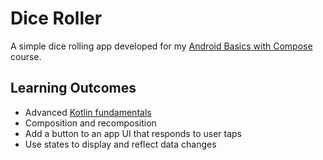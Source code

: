 # Dice Roller
 
A simple dice rolling app developed for my [Android Basics with Compose][course] course.

## Learning Outcomes

* Advanced [Kotlin fundamentals][practice]
* Composition and recomposition
* Add a button to an app UI that responds to user taps
* Use states to display and reflect data changes

[course]: https://developer.android.com/courses/android-basics-compose/course
[practice]: https://github.com/mateuszs6/KotlinPractice.git
